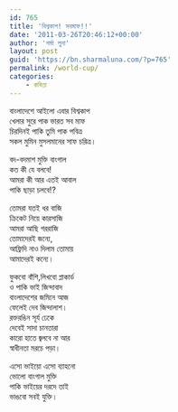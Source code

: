 ```yaml
---
id: 765
title: 'বিশ্বকাপ! সবমাফ!!'
date: '2011-03-26T20:46:12+00:00'
author: 'শর্মা লুনা'
layout: post
guid: 'https://bn.sharmaluna.com/?p=765'
permalink: /world-cup/
categories:
    - কবিতা
---
```


বাংলাদেশে আইলো এবার বিশ্বকাপ  
খেলার সুরে পাক ভারত সব মাফ  
চিরদিনই পাকি তুমি পাক পবিত্র  
সকল মুমিন মুসলমানের সাফ চরিত্র।

বদ-বদমাশ মুক্তি বাংগাল  
কত কী যে বলবে!  
আমরা কী আর এতই আবাল  
পাকি ছাড়া চলবে!?

তোমরা যতই ধর বাজি  
ক্রিকেট নিয়ে কারসাজি  
আমরা আছি গররাজি  
তোমাদেরই জন্যে,  
আফ্রিদি নাও দিলাম তোমায়  
আমাদেরই কন্যে।

ফুকবো বাঁশি,লিখবো প্লাকার্ড  
ও পাকি ভাই জিন্দাবাদ  
বাংলাদেশের জমিনে আজ  
ফেলেই দেব জিন্দালাশ।  
রক্তরঙিন সূর্য ঢেকে  
দেবেই সাদা চানতারা  
কারো হাতে জ্বলবে না আর  
স্বাধীনতা মরচে পড়া।

এসো ভাইয়ো এসো ব্যাহনো  
ভোলো বাংগাল মুক্তি  
পাকি ভাইয়ের দরদে তাই  
ভাঙবো সবই যুক্তি।
